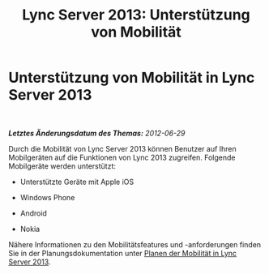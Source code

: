 ﻿---
title: 'Lync Server 2013: Unterstützung von Mobilität'
TOCTitle: Unterstützung von Mobilität
ms:assetid: 4a401502-9e17-40d0-a1bd-870ff1fa5b63
ms:mtpsurl: https://technet.microsoft.com/de-de/library/JJ204858(v=OCS.15)
ms:contentKeyID: 49293917
ms.date: 05/19/2016
mtps_version: v=OCS.15
ms.translationtype: HT
---

# Unterstützung von Mobilität in Lync Server 2013

 

_**Letztes Änderungsdatum des Themas:** 2012-06-29_

Durch die Mobilität von Lync Server 2013 können Benutzer auf Ihren Mobilgeräten auf die Funktionen von Lync 2013 zugreifen. Folgende Mobilgeräte werden unterstützt:

  - Unterstützte Geräte mit Apple iOS

  - Windows Phone

  - Android

  - Nokia

Nähere Informationen zu den Mobilitätsfeatures und -anforderungen finden Sie in der Planungsdokumentation unter [Planen der Mobilität in Lync Server 2013](lync-server-2013-planning-for-mobility.md).

